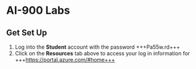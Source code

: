 # AI-900 Labs
## Get Set Up
1.  Log into the **Student** account with the password +++Pa55w.rd+++
2.  Click on the **Resources** tab above to access your log in information for +++https://portal.azure.com/#home+++ 